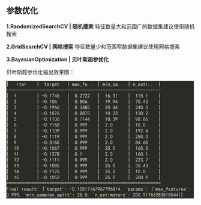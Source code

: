 ## 参数优化

**1.RandomizedSearchCV | 随机搜索**
特征数量大和范围广的数据集建议使用随机搜索

**2.GridSearchCV | 网格搜索**
特征数量少和范围窄数据集建议使用网格搜素

**3.BayesianOptimization | 贝叶斯超参优化**

贝叶斯超参优化输出效果图：

<img src="https://github.com/jm199504/Other-Notes/blob/master/Parameter-Optimization/images/1.png" width="500">
